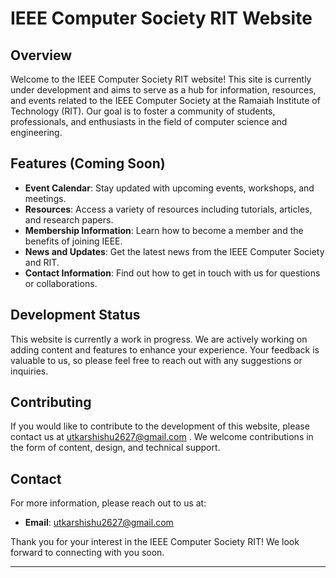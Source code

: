 # IEEE Computer Society RIT Website

## Overview

Welcome to the IEEE Computer Society RIT website! This site is currently under development and aims to serve as a hub for information, resources, and events related to the IEEE Computer Society at the Ramaiah Institute of Technology (RIT). Our goal is to foster a community of students, professionals, and enthusiasts in the field of computer science and engineering.

## Features (Coming Soon)

- **Event Calendar**: Stay updated with upcoming events, workshops, and meetings.
- **Resources**: Access a variety of resources including tutorials, articles, and research papers.
- **Membership Information**: Learn how to become a member and the benefits of joining IEEE.
- **News and Updates**: Get the latest news from the IEEE Computer Society and RIT.
- **Contact Information**: Find out how to get in touch with us for questions or collaborations.

## Development Status

This website is currently a work in progress. We are actively working on adding content and features to enhance your experience. Your feedback is valuable to us, so please feel free to reach out with any suggestions or inquiries.

## Contributing

If you would like to contribute to the development of this website, please contact us at utkarshishu2627@gmail.com . We welcome contributions in the form of content, design, and technical support.

## Contact

For more information, please reach out to us at:

- **Email**:  utkarshishu2627@gmail.com

Thank you for your interest in the IEEE Computer Society RIT! We look forward to connecting with you soon.

---

